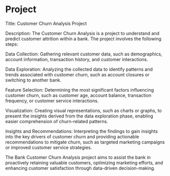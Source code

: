 # Project

Title: Customer Churn Analysis Project

Description:
The Customer Churn Analysis is a project to understand and predict customer attrition within a bank. The project involves the following steps:

Data Collection: Gathering relevant customer data, such as demographics, account information, transaction history, and customer interactions.

Data Exploration: Analyzing the collected data to identify patterns and trends associated with customer churn, such as account closures or switching to another bank.

Feature Selection: Determining the most significant factors influencing customer churn, such as customer age, account balance, transaction frequency, or customer service interactions.

Visualization: Creating visual representations, such as charts or graphs, to present the insights derived from the data exploration phase, enabling easier comprehension of churn-related patterns.

Insights and Recommendations: Interpreting the findings to gain insights into the key drivers of customer churn and providing actionable recommendations to mitigate churn, such as targeted marketing campaigns or improved customer service strategies.

The Bank Customer Churn Analysis project aims to assist the bank in proactively retaining valuable customers, optimizing marketing efforts, and enhancing customer satisfaction through data-driven decision-making.
